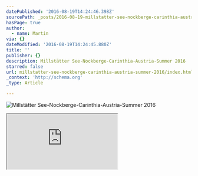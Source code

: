 ```yaml
---
datePublished: '2016-08-19T14:24:46.398Z'
sourcePath: _posts/2016-08-19-millstatter-see-nockberge-carinthia-austria-summer-2016.md
hasPage: true
author:
  - name: Martin
via: {}
dateModified: '2016-08-19T14:24:45.880Z'
title: ''
publisher: {}
description: Millstätter See-Nockberge-Carinthia-Austria-Summer 2016
starred: false
url: millstatter-see-nockberge-carinthia-austria-summer-2016/index.html
_context: 'http://schema.org'
_type: Article

---
```

![Millstätter See-Nockberge-Carinthia-Austria-Summer 2016](https://the-grid-user-content.s3-us-west-2.amazonaws.com/979fcb4e-c413-465e-bc80-a70801c3a871.jpg)

<iframe src="https://the-grid.github.io/ed-location/?latitude=46.79112793274763&amp;longitude=13.59283447265625&amp;zoom=11" style=""></iframe>